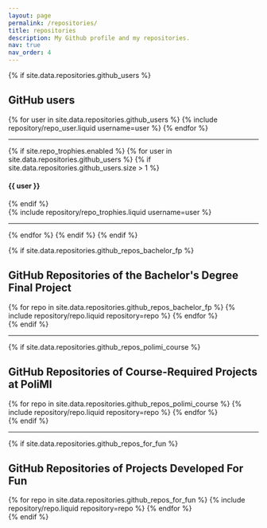 ```yaml
---
layout: page
permalink: /repositories/
title: repositories
description: My Github profile and my repositories.
nav: true
nav_order: 4
---
```


{% if site.data.repositories.github_users %}

## GitHub users

<div class="repositories d-flex flex-wrap flex-md-row flex-column justify-content-between align-items-center">
  {% for user in site.data.repositories.github_users %}
    {% include repository/repo_user.liquid username=user %}
  {% endfor %}
</div>

---

{% if site.repo_trophies.enabled %}
{% for user in site.data.repositories.github_users %}
{% if site.data.repositories.github_users.size > 1 %}

  <h4>{{ user }}</h4>
  {% endif %}
  <div class="repositories d-flex flex-wrap flex-md-row flex-column justify-content-between align-items-center">
  {% include repository/repo_trophies.liquid username=user %}
  </div>

---

{% endfor %}
{% endif %}
{% endif %}

{% if site.data.repositories.github_repos_bachelor_fp %}

## GitHub Repositories of the Bachelor's Degree Final Project

<div class="repositories d-flex flex-wrap flex-md-row flex-column justify-content-between align-items-center">
  {% for repo in site.data.repositories.github_repos_bachelor_fp %}
    {% include repository/repo.liquid repository=repo %}
  {% endfor %}
</div>
{% endif %}

---

{% if site.data.repositories.github_repos_polimi_course %}

## GitHub Repositories of Course-Required Projects at PoliMI

<div class="repositories d-flex flex-wrap flex-md-row flex-column justify-content-between align-items-center">
  {% for repo in site.data.repositories.github_repos_polimi_course %}
    {% include repository/repo.liquid repository=repo %}
  {% endfor %}
</div>
{% endif %}

---

{% if site.data.repositories.github_repos_for_fun %}

## GitHub Repositories of Projects Developed For Fun

<div class="repositories d-flex flex-wrap flex-md-row flex-column justify-content-between align-items-center">
  {% for repo in site.data.repositories.github_repos_for_fun %}
    {% include repository/repo.liquid repository=repo %}
  {% endfor %}
</div>
{% endif %}
